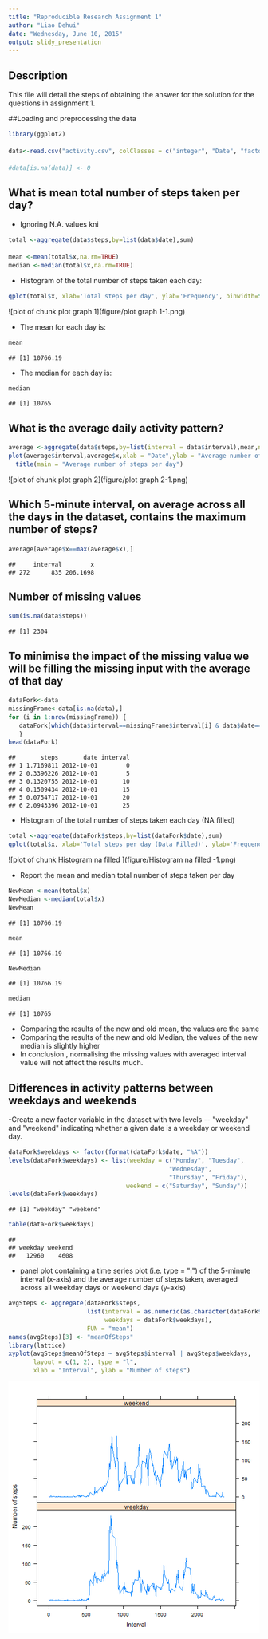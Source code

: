 ```yaml
---
title: "Reproducible Research Assignment 1"
author: "Liao Dehui"
date: "Wednesday, June 10, 2015"
output: slidy_presentation
---
```


## Description

This file will detail the steps of obtaining the answer for the solution for the questions in assignment 1.

##Loading and preprocessing the data


```r
library(ggplot2)

data<-read.csv("activity.csv", colClasses = c("integer", "Date", "factor"))                                      ## reading the data

#data[is.na(data)] <- 0
```

## What is mean total number of steps taken per day?
- Ignoring N.A. values kni  

```r
total <-aggregate(data$steps,by=list(data$date),sum)

mean <-mean(total$x,na.rm=TRUE)
median <-median(total$x,na.rm=TRUE)
```

- Histogram of the total number of steps taken each day:

```r
qplot(total$x, xlab='Total steps per day', ylab='Frequency', binwidth=500)
```

![plot of chunk plot graph 1](figure/plot graph 1-1.png) 

- The mean for each day is:

```r
mean
```

```
## [1] 10766.19
```
- The median for each day is:

```r
median
```

```
## [1] 10765
```
## What is the average daily activity pattern?


```r
average <-aggregate(data$steps,by=list(interval = data$interval),mean,na.rm=TRUE)
plot(average$interval,average$x,xlab = "Date",ylab = "Average number of steps",type = "l",col="black")
  title(main = "Average number of steps per day")
```

![plot of chunk plot graph 2](figure/plot graph 2-1.png) 
## Which 5-minute interval, on average across all the days in the dataset, contains the maximum number of steps?


```r
average[average$x==max(average$x),]
```

```
##     interval        x
## 272      835 206.1698
```
## Number of missing values

```r
sum(is.na(data$steps))
```

```
## [1] 2304
```
## To minimise the impact of the missing value we will be filling the missing input with the average of that day

```r
dataFork<-data
missingFrame<-data[is.na(data),]
for (i in 1:nrow(missingFrame)) {
   dataFork[which(data$interval==missingFrame$interval[i] & data$date==missingFrame$date[i]),]$steps  <- average[which(missingFrame$interval[i] == average$interval), ]$x
   }
head(dataFork)
```

```
##       steps       date interval
## 1 1.7169811 2012-10-01        0
## 2 0.3396226 2012-10-01        5
## 3 0.1320755 2012-10-01       10
## 4 0.1509434 2012-10-01       15
## 5 0.0754717 2012-10-01       20
## 6 2.0943396 2012-10-01       25
```
- Histogram of the total number of steps taken each day (NA filled)

```r
total <-aggregate(dataFork$steps,by=list(dataFork$date),sum)
qplot(total$x, xlab='Total steps per day (Data Filled)', ylab='Frequency', binwidth=500)
```

![plot of chunk Histogram na filled ](figure/Histogram na filled -1.png) 
- Report the mean and median total number of steps taken per day

```r
NewMean <-mean(total$x)
NewMedian <-median(total$x)
NewMean
```

```
## [1] 10766.19
```

```r
mean
```

```
## [1] 10766.19
```

```r
NewMedian
```

```
## [1] 10766.19
```

```r
median
```

```
## [1] 10765
```
 - Comparing the results of the new and old mean, the values are the same
 - Comparing the results of the new and old Median, the values of the new median is slightly higher
 - In conclusion , normalising the missing values with averaged interval value will not affect the results much.

## Differences in activity patterns between weekdays and weekends
-Create a new factor variable in the dataset with two levels -- "weekday" and "weekend" indicating whether a given date is a weekday or weekend day.


```r
dataFork$weekdays <- factor(format(dataFork$date, "%A"))
levels(dataFork$weekdays) <- list(weekday = c("Monday", "Tuesday",
                                             "Wednesday", 
                                             "Thursday", "Friday"),
                                 weekend = c("Saturday", "Sunday"))
levels(dataFork$weekdays)
```

```
## [1] "weekday" "weekend"
```

```r
table(dataFork$weekdays)
```

```
## 
## weekday weekend 
##   12960    4608
```
- panel plot containing a time series plot (i.e. type = "l") of the 5-minute interval (x-axis) and the average number of steps taken, averaged across all weekday days or weekend days (y-axis)

```r
avgSteps <- aggregate(dataFork$steps, 
                      list(interval = as.numeric(as.character(dataFork$interval)), 
                           weekdays = dataFork$weekdays),
                      FUN = "mean")
names(avgSteps)[3] <- "meanOfSteps"
library(lattice)
xyplot(avgSteps$meanOfSteps ~ avgSteps$interval | avgSteps$weekdays, 
       layout = c(1, 2), type = "l", 
       xlab = "Interval", ylab = "Number of steps")
```

![plot of chunk unnamed-chunk-2](figure/unnamed-chunk-2-1.png) 
